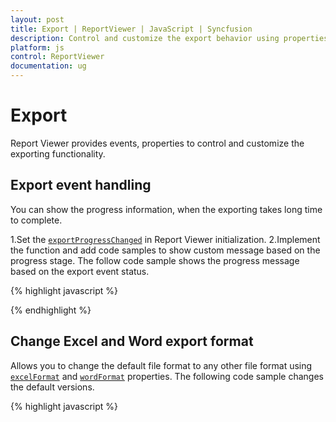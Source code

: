 ```yaml
---
layout: post
title: Export | ReportViewer | JavaScript | Syncfusion
description: Control and customize the export behavior using properties and events. 
platform: js
control: ReportViewer
documentation: ug
---
```


# Export
Report Viewer provides events, properties to control and customize the exporting functionality.

## Export event handling
You can show the progress information, when the exporting takes long time to complete.

1.Set the [`exportProgressChanged`](../api/ejreportviewer#events:exportprogresschanged) in Report Viewer initialization.
2.Implement the function and add code samples to show custom message based on the progress stage. The follow code sample shows the progress message based on the export event status.  

{% highlight javascript %}
    <script type="text/javascript">
        $(function () {
            $("#container").ejReportViewer(
                {
                    reportServiceUrl: "/api/ReportsApi",
                    reportPath: '~/App_Data/Sales Order Detail.rdl',
                    exportProgressChanged: "onExportProgressChanged",
                });
        });
        function onExportProgressChanged(args) {
            if (args.stage == "beginExport") {
                console.log(args.stage);
                args.format =
                    $('#reportviewer').ejWaitingPopup({ showOnInit: true, cssClass: "customStyle", text: "Preparing exporting document.. Please wait..." });
            }
            else if (args.stage == "exportStarted") {
                console.log(args.stage);
                var popupObj = $('#reportviewer').data('ejWaitingPopup');
                popupObj.hide();
            }
            else if (args.stage == "preparation") {
                console.log(args.stage);
                console.log(args.format);
                console.log(args.preparationStage);
                if (args.format == "PDF" && args.preparationStage == "documentPreparation") {
                    console.log(args.totalPages);
                    console.log(args.currentPage);
                    if (args.totalPages > 1 && args.currentPage > 1) {
                        var progressPercentage = Math.floor((args.currentPage / args.totalPages) * 100);
                        if (progressPercentage > 0) {
                            var popupObj = $('#reportviewer').data('ejWaitingPopup');
                            popupObj.setModel({ text: "Preparing exporting document.." + progressPercentage + " % completed.. Please wait..." });
                        }
                    }
                }
            }
        }
    </script>

{% endhighlight %}

## Change Excel and Word export format
Allows you to change the default file format to any other file format using [`excelFormat`](../api/ejreportviewer#members:exportsettings-excelformat) and [`wordFormat`](../api/ejreportviewer#members:exportsettings-wordformat) properties. The following code sample changes the default versions.

{% highlight javascript %}
    <script type="text/javascript">
        $(function () {
            $("#container").ejReportViewer(
                {
                    reportServiceUrl: "/api/ReportsApi",
                    reportPath: '~/App_Data/Sales Order Detail.rdl',
                    exportSettings: {
                        excelFormat: ej.ReportViewer.ExcelFormats.Excel2013,
                        wordFormat: ej.ReportViewer.WordFormats.Word2013
                    }
                });
        });

    </script>

{% endhighlight %}

## Hide specific export type for report 
Show or hide the default export types available in component using [`exportOptions`](../api/ejreportviewer#members:exportsettings-exportoptions) property. The following code hides the HTML export type from default export options.

{% highlight javascript %}
    <script type="text/javascript">

        $(function () {
            $("#container").ejReportViewer(
                {
                    reportServiceUrl: "/api/ReportsApi ",
                    reportPath: '~/App_Data/Sales Order Detail.rdl',
                    exportSettings: { exportOptions:ej.ReportViewer.ExportOptions.All & ~ej.ReportViewer.ExportOptions.Html }
                });
        });

    </script>

{% endhighlight %}

## PDF export options
The `PDFOptions` provides properties to manage PDF export behaviors. You have to set the properties in `OnInitReportOptions` method of Web API service.

### Export with complex scripts
To export reports with the complex scripts, set the ComplexScript property of `PDFOptions` instance to true.

{% highlight c# %}
        public void OnInitReportOptions(ReportViewerOptions reportOption)
        {
            reportOption.ReportModel.PDFOptions = new Syncfusion.EJ.ReportWriter.PDFOptions()
            {
                EnableComplexScript = true
            };
        }

{% endhighlight %}

### PDF Conformance
You can export the report as PDF/A-1b document by specifying the conformance level PdfConformanceLevel.Pdf_A1B in `PdfConformanceLevel` property.

{% highlight c# %}
        public void OnInitReportOptions(ReportViewerOptions reportOption)
        {
            reportOption.ReportModel.PDFOptions = new Syncfusion.EJ.ReportWriter.PDFOptions()
            {
                PdfConformanceLevel = Syncfusion.Pdf.PdfConformanceLevel.Pdf_A1B
            };
        }

{% endhighlight %}

### Add custom PDF fonts
Allows to have custom fonts in the PDF exported document by adding the font streams to `Fonts` collection in `PDFOptions` instance.

1.Add the font .ttf files into your application App_Data folder. 
2.In the solution explore open the properties of the font file and set the Copy to Output Directory property to Copy always.
3.Initialize the Font collection and add the font stream to it.

N> The key value provided in the font collection should be same as in the report item font property. 

{% highlight c# %}
        public void OnInitReportOptions(ReportViewerOptions reportOption)
        {
            reportOption.ReportModel.PDFOptions = new Syncfusion.EJ.ReportWriter.PDFOptions()
            {
                Fonts = new Dictionary<string, Stream>
                {
                    { "MS Mincho", File.OpenRead(System.Web.Hosting.HostingEnvironment.MapPath(@"~/App_Data/MSMINCHO.ttf")) },
                }
            };
        }
{% endhighlight %}

N> If any fonts used in the report definition that is not installed or available in the local system then you must load the font stream.

## Word export options
The `WordOptions` provides properties to manage Word document export behaviors.

### Word document type
You can save the report to required document version by setting the `FormatType` property.

{% highlight c# %}
            reportOption.ReportModel.WordOptions = new Syncfusion.EJ.ReportWriter.WordOptions()
            {
                FormatType = Syncfusion.EJ.ReportWriter.WordFormatType.Docx,
            };
{% endhighlight %}

### Word document advance layout for merged cells
Eliminate the tiny columns, rows, merged cells and render the word document elements without any nested layout by setting the LayoutOption as TopLevel.  The `ParagraphSpacing` is the distance value added between two elements in document.

{% highlight c# %}
            reportOption.ReportModel.WordOptions = new Syncfusion.EJ.ReportWriter.WordOptions()
            {
                LayoutOption = Syncfusion.EJ.ReportWriter.WordLayoutOptions.TopLevel,
                ParagraphSpacing = new Syncfusion.EJ.ReportWriter.ParagraphSpacing()
                {
                    Bottom = 0.5f,
                    Top = 0.5f
                },
            };
{% endhighlight %}

I> A paragraph element is inserted between two tables in the exported document to overcome word document auto merging behavior.

N> The table in word document is not a standalone object, if draw two table one after another, it will automatically get merged into single table.  To prevent this merging, added an empty paragraph between two tables.

### Protecting document from editing
You can restrict a Word document from editing either by providing a password or without password. The following are the types of protection,

1.	AllowOnlyComments: You can add/modify only the comments in the Word document.
2.	AllowOnlyFormFields: You can modify the form field values in the Word document.
3.	AllowOnlyRevisions: You can accept or reject the revisions in the Word document.
4.	AllowOnlyReading: You can only view the content in the Word document.
5.	NoProtection: You can access/edit the Word document contents as normally.

{% highlight c# %}
            reportOption.ReportModel.WordOptions = new Syncfusion.EJ.ReportWriter.WordOptions()
            {
                ProtectionType = Syncfusion.DocIO.ProtectionType.AllowOnlyReading,
            };
{% endhighlight %}

## Excel export options
The `ExcelOptions` provides properties to manage Excel document export behaviors.

### Excel document type
You can save the report to required excel version by setting the `ExcelSaveType ` property.

{% highlight c# %}
            reportOption.ReportModel.ExcelOptions = new Syncfusion.EJ.ReportWriter.ExcelOptions()
            {
                ExcelSaveType = Syncfusion.EJ.ReportWriter.ExcelVersion.Excel2013,
            };
{% endhighlight %}

### Excel document advance layout for merged cells
Eliminate the tiny columns, rows, merged cells, to provide clear readability and to perform data manipulations by setting the LayoutOption as IgnoreCellMerge. 

{% highlight c# %}
            reportOption.ReportModel.ExcelOptions = new Syncfusion.EJ.ReportWriter.ExcelOptions()
            {
                LayoutOption = Syncfusion.EJ.ReportWriter.ExcelLayoutOptions.IgnoreCellMerge,
            };
{% endhighlight %}

### Protecting document from editing
You can restrict Excel document from editing either by providing the `ExcelSheetProtection ` or enabling `ReadOnlyRecommended` properties.

{% highlight c# %}
            reportOption.ReportModel.ExcelOptions = new Syncfusion.EJ.ReportWriter.ExcelOptions()
            {
                ReadOnlyRecommended = true,
                ExcelSheetProtection = ExcelSheetProtection.DeletingColumns,
            };
{% endhighlight %}

## PowerPoint export options
You can save the report to required PowerPoint version by setting the ` FormatType ` property.

{% highlight c# %}
            reportOption.ReportModel.PPTOptions = new Syncfusion.EJ.ReportWriter.PPTOptions()
            {
                FormatType = Syncfusion.EJ.ReportWriter.PPTSaveType.PowerPoint2013,
            };
{% endhighlight %}

## CSV export options
The “CsvOptions” allows to change encoding, delimiters, qualifiers, extension and line break of a Csv exported document.

{% highlight c# %}
            reportOption.ReportModel.CsvOptions = new Syncfusion.EJ.ReportWriter.CsvOptions()
            {
                Encoding = System.Text.Encoding.Default,
                FieldDelimiter = ",",
                UseFormattedValues = false,
                Qualifier = "#",
                RecordDelimiter = "@",
                SuppressLineBreaks = true,
                FileExtension = ".txt"
            };
{% endhighlight %}

## HTML export options
You can hide the separator added at end of each page by setting the `HidePageSeparator`property to true.

{% highlight c# %}
            reportOption.ReportModel.HTMLOptions = new Syncfusion.EJ.ReportWriter.HTMLOptions()
            {
                HidePageSeparator = true
            };
{% endhighlight %}

## Password protect exported document
Allows you to protect the exported document such as PDF, Word, Excel and PowerPonit from unauthorized users by encrypting the document using encryption password. The following code snippet illustrates how to encrypt the exported document with the user defined password.

{% highlight c# %}
        public void OnInitReportOptions(ReportViewerOptions reportOption)
        {
            //PDF encryption

            reportOption.ReportModel.PDFOptions = new Syncfusion.EJ.ReportWriter.PDFOptions();
            reportOption.ReportModel.PDFOptions.Security = new Syncfusion.Pdf.Security.PdfSecurity()
            {
                UserPassword = "password"
            };

            //Word encryption
            reportOption.ReportModel.WordOptions = new Syncfusion.EJ.ReportWriter.WordOptions()
            {
                EncryptionPassword = "password"
            };

            //Excel encryption

            reportOption.ReportModel.ExcelOptions = new Syncfusion.EJ.ReportWriter.ExcelOptions()
            {
                PasswordToModify = "password",
                PasswordToOpen = "password"
            };
            //PPT encryption
            reportOption.ReportModel.PPTOptions = new Syncfusion.EJ.ReportWriter.PPTOptions()
            {
                EncryptionPassword = "password"
            };
        }
{% endhighlight %}

N> Password protection is not supported for HTML export format.
